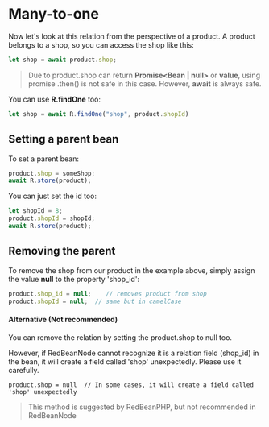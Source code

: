 # Many-to-one
Now let's look at this relation from the perspective of a product. A product belongs to a shop, so you can access the shop like this:

```javascript
let shop = await product.shop;
```

> Due to product.shop can return **Promise<Bean | null>** or **value**, using promise .then() is not safe in this case. However, **await** is always safe.

You can use **R.findOne** too:

```javascript
let shop = await R.findOne("shop", product.shopId)
```


## Setting a parent bean
To set a parent bean:

```javascript
product.shop = someShop;
await R.store(product);
```

You can just set the id too:

```javascript
let shopId = 8;
product.shopId = shopId;
await R.store(product);
```

## Removing the parent
To remove the shop from our product in the example above, simply assign the value **null** to the property 'shop_id':

```javascript
product.shop_id = null;    // removes product from shop
product.shopId = null;  // same but in camelCase
```

#### Alternative (Not recommended) 

 You can remove the relation by setting the product.shop to null too. 

However, if RedBeanNode cannot recognize it is a relation field (shop_id) in the bean, it will create a field called 'shop' unexpectedly. Please use it carefully.

```
product.shop = null  // In some cases, it will create a field called 'shop' unexpectedly
```

> This method is suggested by RedBeanPHP, but not recommended in RedBeanNode




